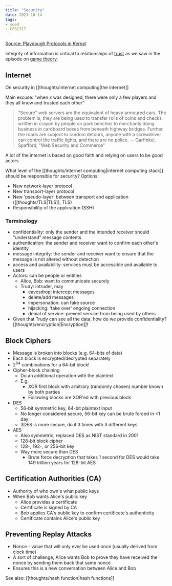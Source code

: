 ```yaml
---
title: "Security"
date: 2021-10-14
tags:
- seed
- CPSC317
---
```


[Source: Playdough Protocols in *Kernel*](https://kernel.community/en/learn/module-1/playdough-protocols)

Integrity of information is critical to relationships of [trust](thoughts/trust.md) as we saw in the episode on [game theory](thoughts/game%20theory.md).

## Internet
On security in [[thoughts/internet computing|the internet]]

Main excuse: "when $x$ was designed, there were only a few players and they all know and trusted each other"

> "Secure" web servers are the equivalent of heavy armoured cars. The problem is, they are being used to transfer rolls of coins and checks written in crayon by people on park benches to merchants doing business in cardboard boxes from beneath highway bridges. Further, the roads are subject to random detours, anyone with a screwdriver can control the traffic lights, and there are no police. -- Garfinkel, Spafford, "Web Security and Commerce"

A lot of the internet is based on good faith and relying on users to be good actors

What level of the [[thoughts/internet computing|internet computing stack]] should be responsible for security? Options:
- New network-layer protocol
- New transport-layer protocol
- New 'pseudo-layer' between transport and application ([[thoughts/TLS|TLS]], TLS)
- Responsibility of the application (SSH)

### Terminology
- confidentiality: only the sender and the intended receiver should "understand" message contents
- authentication: the sender and receiver want to confirm each other's identity
- message integrity: the sender and receiver want to ensure that the message is not altered without detection
- access and availability: services must be accessible and available to users
- Actors: can be people or entities
	- Alice, Bob: want to communicate securely
	- Trudy: intruder, may
		- eavesdrop: intercept messages
		- delete/add messages
		- impersonation: can fake source
		- hijacking: 'take over' ongoing connection
		- denial of service: prevent service from being used by others
- Given that Trudy can see all the data, how do we provide confidentiality? [[thoughts/encryption|Encryption]]!

## Block Ciphers
- Message is broken into blocks (e.g. 64-bits of data)
- Each block is encrypted/decrypted separately
- $2^{64}$ combinations for a 64-bit block!
- Cipher-block chaining
	- Do an additional operation with the plaintext
	- E.g.
		- XOR first block with arbitrary (randomly chosen) number known by both parties
		- Following blocks are XOR'ed with previous block
- DES
	- 56-bit symmetric key, 64-bit plaintext input
	- No longer considered secure, 56-bit key can be brute forced in <1 day
	- 3DES is more secure, do it 3 times with 3 different keys
- AES
	- Also symmetric, replaced DES as NIST standard in 2001
	- 128-bit block cipher
	- 128-, 192-, or 256-bit key
	- Way more secure than DES
		- Brute force decryption that takes 1 second for DES would take 149 trillion years for 128-bit AES

## Certification Authorities (CA)
- Authority of who own's what public keys
- When Bob wants Alice's public key
	- Alice provides a certificate
	- Certificate is signed by CA
	- Bob applies CA's public key to confirm certificate's authenticity
	- Certificate contains Alice's public key

## Preventing Replay Attacks
- Nonce - value that will only ever be used once (usually derived from clock time)
- A sort of challenge, Alice wants Bob to prove they have received the nonce by sending them back that same nonce
- Ensures this is a new conversation between Alice and Bob

See also: [[thoughts/hash function|hash functions]]